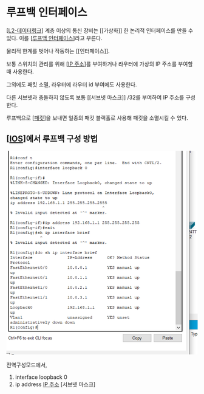 # 루프백 인터페이스


[[L2-데이터링크]] 계층 이상의 통신 장비는 [[가상화]] 한 논리적 인터페이스를 만들 수 있다. 이를 [[루프백 인터페이스]]라고 부른다. 

물리적 한계를 벗어나 작동하는 [[인터페이스]].

보통 스위치의 관리를 위해 [[IP 주소]]를 부여하거나 라우터에 가상의 IP 주소를 부여할 때 사용한다.

그외에도 패킷 소멸, 라우터에 라우터 id 부여에도 사용한다. 

다른 서브넷과 충돌하지 않도록 보통 [[서브넷 마스크]] /32를 부여하여 IP 주소를 구성한다. 

루프백으로 [[패킷]]을 보내면 일종의 패킷 블랙홀로 사용해 패킷을 소멸시킬 수 있다.


## [[IOS]]에서 루프백 구성 방법

![루프백 인터페이스 구성 명령](../attachments/2022-09-22-13-51-25.png)

전역구성모드에서, 
1. interface loopback 0 
2. ip address [IP 주소] [서브넷 마스크]


[//begin]: # "Autogenerated link references for markdown compatibility"
[L2-데이터링크]: L2-데이터링크.md "L2-데이터링크"
[루프백 인터페이스]: <루프백 인터페이스.md> "루프백 인터페이스"
[IP 주소]: <IP 주소.md> "IP 주소"
[패킷]: 패킷.md "패킷"
[IOS]: IOS.md "IOS"
[//end]: # "Autogenerated link references"
[//begin]: # "Autogenerated link references for markdown compatibility"
[L2-데이터링크]: L2-데이터링크.md "L2-데이터링크"
[루프백 인터페이스]: <루프백 인터페이스.md> "루프백 인터페이스"
[IP 주소]: <IP 주소.md> "IP 주소"
[패킷]: 패킷.md "패킷"
[IOS]: IOS.md "IOS"
[//end]: # "Autogenerated link references"
